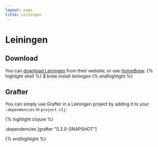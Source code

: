 ```yaml
---
layout: page
title: Leiningen
---
```


# Leiningen

## Download
You can [download Leiningen](http://leiningen.org) from their website, or use [HomeBrew](http://brew.sh):
{% highlight shell %}
$ brew install leiningen
{% endhighlight %}


## Grafter
You can simply use Grafter in a Leiningen project by adding it to your <code>:dependencies</code> in <code>project.clj</code>:

{% highlight clojure %}

:dependencies [grafter "0.2.0-SNAPSHOT"]

{% endhighlight %}
